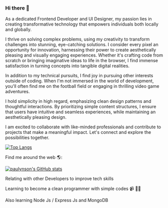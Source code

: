 ### Hi there 👋

As a dedicated Frontend Developer and UI Designer, my passion lies in creating transformative technology that empowers individuals both locally and globally.

I thrive on solving complex problems, using my creativity to transform challenges into stunning, eye-catching solutions. I consider every pixel an opportunity for innovation, harnessing their power to create aesthetically pleasing and visually engaging experiences. Whether it's crafting code from scratch or bringing imaginative ideas to life in the browser, I find immense satisfaction in turning concepts into tangible digital realities.

In addition to my technical pursuits, I find joy in pursuing other interests outside of coding. When I'm not immersed in the world of development, you'll often find me on the football field or engaging in thrilling video game adventures.

I hold simplicity in high regard, emphasizing clean design patterns and thoughtful interactions. By prioritizing simple content structures, I ensure that users have intuitive and seamless experiences, while maintaining an aesthetically pleasing design.

I am excited to collaborate with like-minded professionals and contribute to projects that make a meaningful impact. Let's connect and explore the possibilities together.

[![Top Langs](https://github-readme-stats.vercel.app/api/top-langs/?username=paulynson&layout=compact)](https://github.com/paulynson/github-readme-stats)

Find me around the web 🌎:

[![paulynson's GitHub stats](https://github-readme-stats.vercel.app/api?username=paulynson)](https://github.com/paulynson/github-readme-stats)

Relating with other Developers to improve tech skills


Learning to become a clean programmer with simple codes 📹 ✍🏾


<!-- ![Metrics](https://metrics.lecoq.io/paulynson?template=classic&posts=1&traffic=1&languages=1&isocalendar=1&introduction=1&isocalendar.duration=full-year&languages.limit=5&languages.sections=most-used&languages.colors=github&languages.threshold=0%25&languages.indepth=false&languages.recent.load=300&languages.recent.days=14&introduction.title=true&posts.descriptions=false&posts.covers=false&posts.limit=4&posts.user=.user.login&config.timezone=Africa%2FLagos) -->


Also learning Node Js / Express Js and MongoDB
